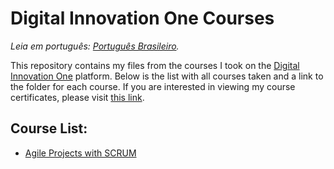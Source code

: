 # Digital Innovation One Courses

_Leia em português: [Português Brasileiro](README.md)._

This repository contains my files from the courses I took on the [Digital Innovation One](https://www.dio.me/) platform. Below is the list with all courses taken and a link to the folder for each course. If you are interested in viewing my course certificates, please visit [this link](https://github.com/gabrielluciano/certificados/).

## Course List:

- [Agile Projects with SCRUM](/cursos/projetos-ageis-com-scrum/)
